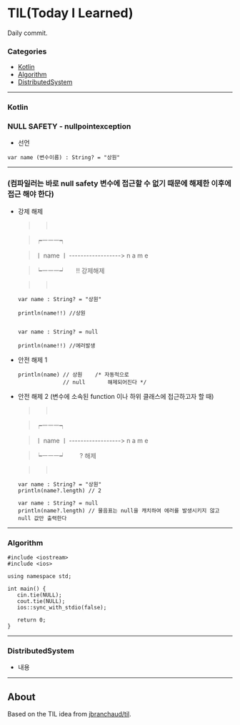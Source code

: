 # TIL(Today I Learned)

Daily commit.

### Categories

* [Kotlin](#Kotlin)
* [Algorithm](#Algorithm)
* [DistributedSystem](#DistributedSystem)

---

### Kotlin

  ### NULL SAFETY - nullpointexception

  * 선언

  ```
  var name (변수이름) : String? = "상원"
  ```
  ---

  ### (컴파일러는 바로 null safety 변수에 접근할 수 없기 때문에 해제한 이후에 접근 해야 한다)

  * 강제 해제

    >>       

    >  ┍ㅡㅡㅡ┑

    > ㅣ name ㅣ  ------------------>  n a m e

    >  ┕ㅡㅡㅡ┙        !! 강제해제

    >>       

    ```
    var name : String? = "상원"

    println(name!!) //상원


    var name : String? = null

    println(name!!) //에러발생
    ```

  * 안전 해제 1

    ```
    println(name) // 상원    /* 자동적으로
                  // null       해제되어진다 */
    ```                

  * 안전 해제 2 (변수에 소속된 function 이나 하위 클래스에 접근하고자 할 때)

    >>       

    >  ┍ㅡㅡㅡ┑

    > ㅣ name ㅣ  ------------------>  n a m e

    >  ┕ㅡㅡㅡ┙          ? 해제

    >>       

    ```
    var name : String? = "상원"
    println(name?.length) // 2
  
    var name : String? = null
    println(name?.length) // 물음표는 null을 캐치하여 에러를 발생시키지 않고 null 값만 출력한다

    ```
  
  
 

---

### Algorithm

```
#include <iostream>
#include <ios>

using namespace std;

int main() {
   cin.tie(NULL);
   cout.tie(NULL);
   ios::sync_with_stdio(false);

   return 0;
}
```

---

### DistributedSystem

- 내용 

---


## About

Based on the TIL idea from [jbranchaud/til](https://github.com/jbranchaud/til).
